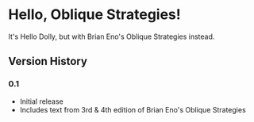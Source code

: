 # Hello, Oblique Strategies!
It's Hello Dolly, but with Brian Eno's Oblique Strategies instead.

## Version History
### 0.1
* Initial release
* Includes text from 3rd & 4th edition of Brian Eno's Oblique Strategies
